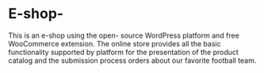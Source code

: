 # E-shop-
This is an e-shop using the open- source WordPress platform and free WooCommerce extension. The online store provides all the basic functionality supported by platform for the presentation of the product catalog and the submission process orders about our favorite football team.

